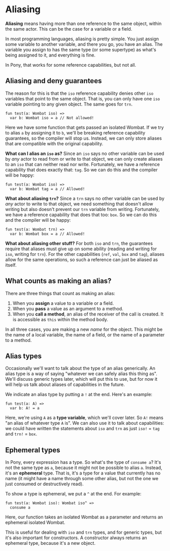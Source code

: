 # Aliasing

__Aliasing__ means having more than one reference to the same object, within the same actor. This can be the case for a variable or a field.

In most programming languages, aliasing is pretty simple. You just assign some variable to another variable, and there you go, you have an alias. The variable you assign to has the same type (or some supertype) as what's being assigned to it, and everything is fine.

In Pony, that works for some reference capabilities, but not all.

## Aliasing and deny guarantees

The reason for this is that the `iso` reference capability denies other `iso` variables that point to the same object. That is, you can only have one `iso` variable pointing to any given object. The same goes for `trn`.

```pony
fun test(a: Wombat iso) =>
  var b: Wombat iso = a // Not allowed!
```

Here we have some function that gets passed an isolated Wombat. If we try to alias `a` by assigning it to `b`, we'll be breaking reference capability guarantees, so the compiler will stop us. Instead, we can only store aliases that are compatible with the original capability.


__What can I alias an `iso` as?__ Since an `iso` says no other variable can be used by _any_ actor to read from or write to that object, we can only create aliases to an `iso` that can neither read nor write. Fortunately, we have a reference capability that does exactly that: `tag`. So we can do this and the compiler will be happy:

```pony
fun test(a: Wombat iso) =>
  var b: Wombat tag = a // Allowed!
```

__What about aliasing `trn`?__ Since a `trn` says no other variable can be used by _any_ actor to write to that object, we need something that doesn't allow writing but also doesn't prevent our `trn` variable from writing. Fortunately, we have a reference capability that does that too: `box`. So we can do this and the compiler will be happy:

```pony
fun test(a: Wombat trn) =>
  var b: Wombat box = a // Allowed!
```

__What about aliasing other stuff?__ For both `iso` and `trn`, the guarantees require that aliases must give up on some ability (reading and writing for `iso`, writing for `trn`). For the other capabilities (`ref`, `val`, `box` and `tag`), aliases allow for the same operations, so such a reference can just be aliased as itself.

## What counts as making an alias?

There are three things that count as making an alias:

1. When you __assign__ a value to a variable or a field.
2. When you __pass__ a value as an argument to a method.
3. When you __call a method__, an alias of the receiver of the call is created. It is accessible as `this` within the method body.

In all three cases, you are making a new _name_ for the object. This might be the name of a local variable, the name of a field, or the name of a parameter to a method.

## Alias types

Occasionally we'll want to talk about the type of an alias generically. An alias type is a way of saying "whatever we can safely alias this thing as". We'll discuss generic types later, which will put this to use, but for now it will help us talk about aliases of capabilities in the future.

We indicate an alias type by putting a `!` at the end. Here's an example:

```pony
fun test(a: A) =>
  var b: A! = a
```

Here, we're using `A` as a __type variable__, which we'll cover later. So `A!` means "an alias of whatever type `A` is". We can also use it to talk about capabilities: we could have written the statements about `iso` and `trn` as just `iso!` = `tag` and `trn!` = `box`.

## Ephemeral types

In Pony, every expression has a type. So what's the type of `consume a`? It's not the same type as `a`, because it might not be possible to alias `a`. Instead, it's an __ephemeral__ type. That is, it's a type for a value that currently has no name (it might have a name through some other alias, but not the one we just consumed or destructively read).

To show a type is ephemeral, we put a `^` at the end. For example:

```pony
fun test(a: Wombat iso): Wombat iso^ =>
  consume a
```

Here, our function takes an isolated Wombat as a parameter and returns an ephemeral isolated Wombat.

This is useful for dealing with `iso` and `trn` types, and for generic types, but it's also important for constructors. A constructor always returns an ephemeral type, because it's a new object.
